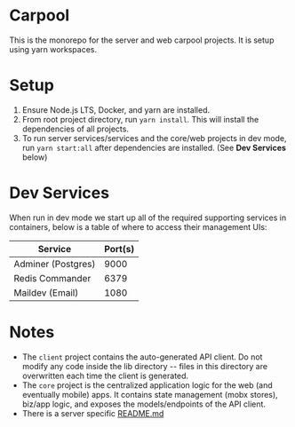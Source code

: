 # Carpool

This is the monorepo for the server and web carpool projects. It is setup using yarn workspaces.

# Setup

1. Ensure Node.js LTS, Docker, and yarn are installed.
2. From root project directory, run `yarn install`. This will install the dependencies of all projects.
3. To run server services/services and the core/web projects in dev mode, run `yarn start:all` after dependencies are installed. (See **Dev Services** below)

# Dev Services

When run in dev mode we start up all of the required supporting services in containers, below is a table of where to access their management UIs:

| Service            | Port(s) |
| ------------------ | ------- |
| Adminer (Postgres) | 9000    |
| Redis Commander    | 6379    |
| Maildev (Email)    | 1080    |

# Notes

-   The `client` project contains the auto-generated API client. Do not modify any code inside the lib directory -- files in this directory are overwritten each time the client is generated.
-   The `core` project is the centralized application logic for the web (and eventually mobile) apps. It contains state management (mobx stores), biz/app logic, and exposes the models/endpoints of the API client.
-   There is a server specific [README.md](./packages/server/README.md)
